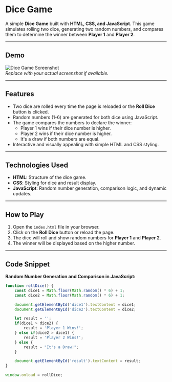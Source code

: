# Dice Game

A simple **Dice Game** built with **HTML, CSS, and JavaScript**. This game simulates rolling two dice, generating two random numbers, and compares them to determine the winner between **Player 1** and **Player 2**.

---

## Demo

![Dice Game Screenshot](screenshot.png)  
*Replace with your actual screenshot if available.*

---

## Features

- Two dice are rolled every time the page is reloaded or the **Roll Dice** button is clicked.
- Random numbers (1-6) are generated for both dice using JavaScript.
- The game compares the numbers to declare the winner:
  - Player 1 wins if their dice number is higher.
  - Player 2 wins if their dice number is higher.
  - It's a draw if both numbers are equal.
- Interactive and visually appealing with simple HTML and CSS styling.

---

## Technologies Used

- **HTML**: Structure of the dice game.
- **CSS**: Styling for dice and result display.
- **JavaScript**: Random number generation, comparison logic, and dynamic updates.

---

## How to Play

1. Open the `index.html` file in your browser.
2. Click on the **Roll Dice** button or reload the page.
3. The dice will roll and show random numbers for **Player 1** and **Player 2**.
4. The winner will be displayed based on the higher number.

---

## Code Snippet

**Random Number Generation and Comparison in JavaScript:**

```javascript
function rollDice() {
    const dice1 = Math.floor(Math.random() * 6) + 1;
    const dice2 = Math.floor(Math.random() * 6) + 1;

    document.getElementById('dice1').textContent = dice1;
    document.getElementById('dice2').textContent = dice2;

    let result = '';
    if(dice1 > dice2) {
        result = 'Player 1 Wins!';
    } else if(dice2 > dice1) {
        result = 'Player 2 Wins!';
    } else {
        result = "It's a Draw!";
    }

    document.getElementById('result').textContent = result;
}

window.onload = rollDice;
